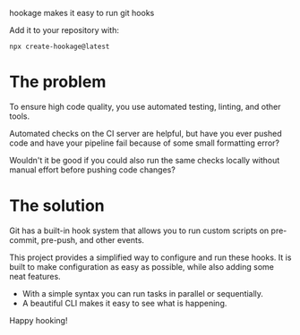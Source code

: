 hookage makes it easy to run git hooks

Add it to your repository with:

```
npx create-hookage@latest
```

# The problem

To ensure high code quality, you use automated testing, linting, and other tools.

Automated checks on the CI server are helpful, but have you ever pushed code and have your pipeline fail because of some small formatting error?

Wouldn't it be good if you could also run the same checks locally without manual effort before pushing code changes?

# The solution

Git has a built-in hook system that allows you to run custom scripts on pre-commit, pre-push, and other events.

This project provides a simplified way to configure and run these hooks. It is built to make configuration as easy as possible, while also adding some neat features.

- With a simple syntax you can run tasks in parallel or sequentially.
- A beautiful CLI makes it easy to see what is happening.

Happy hooking!
